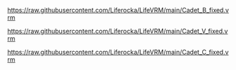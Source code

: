 
https://raw.githubusercontent.com/Liferocka/LifeVRM/main/Cadet_B_fixed.vrm



https://raw.githubusercontent.com/Liferocka/LifeVRM/main/Cadet_V_fixed.vrm

https://raw.githubusercontent.com/Liferocka/LifeVRM/main/Cadet_C_fixed.vrm
